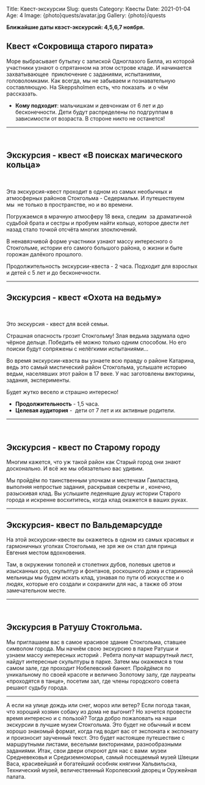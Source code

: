 Title: Квeст-экскурсии
Slug: quests
Category: Квесты
Date: 2021-01-04
Age: 4
Image: {photo}quests/avatar.jpg
Gallery: {photo}/quests

**Ближайшие даты квэст-экскурсий: 4,5,6,7 ноября.**

## Квест «Сокровища старого пирата»

Море выбрасывает бутылку с запиской Одноглазого Билла, из которой участники узнают о спрятанном на этом острове кладе. И начинается захватывающее  приключение с заданиями, испытаниями, головоломками. Как всегда, мы не забываем и познавательную составляющую. На Skeppsholmen есть, что показать  и о чём рассказать. 

* **Кому подходит**: мальчишкам и девчонкам от 6 лет и до бесконечности. Дети будут распределены по подгруппам в зависимости от возраста. В стороне никто не останется!

---
 
 
## Экскурсия - квест «В поисках магического кольца»
 

Эта экскурсия-квест проходит в одном из самых необычных и атмосферных районов Стокгольма - Седермальм. И путешествуем мы  не только в пространстве, но и во времени. 

Погружаемся в мрачную атмосферу 18 века, следим  за драматичной судьбой брата и сестры и пробуем найти кольцо, которое двести лет назад стало точкой отсчёта многих злоключений.

В ненавязчивой форме участники узнают массу интересного о Стокгольме, истории его самого большого района, о жизни и быте горожан далёкого прошлого. 

Продолжительность экскурсии-квеста - 2 часа. Подходит для взрослых и детей с 5 лет и до бесконечности. 

---

## Экскурсия - квест «Охота на ведьму»
 

Это экскурсия - квест для всей семьи. 

Страшная опасность грозит Стокгольму! Злая ведьма задумала одно чёрное дельце. Победить её можно только одним способом. Но его поиски будут сопряжены с нелёгкими испытаниями… 

Во время экскурсии-квэста вы узнаете всю правду о районе Катарина, ведь это самый мистический район Стокгольма, услышате историю ведьм, населявших этот район в 17 веке.
У нас заготовлены викторины, задания, эксперименты. 

Будет жутко весело и страшно интересно!


* **Продолжительность** - 1,5 часа. 
* **Целевая аудитория** -  дети от 7 лет и их активные родители. 

---
 
## Экскурсия - квест по Старому городу

Многим кажется, что уж такой район как Старый город они знают досконально. И всё же мы обязательно вас удивим. 

Мы пройдём по таинственным улочкам и местечкам Гамластана, выполняя непростые задания, раскрывая секреты и , конечно, разыскивая клад. Вы услышите леденящие душу истории Старого города и искренне восхититесь, когда клад окажется в ваших руках. 

---

## Экскурсия- квест по Вальдемарсудде 

На этой экскурсии-квесте вы окажетесь в одном из самых красивых и гармоничных уголках Стокгольма, не зря же он стал для принца Евгения местом вдохновения. 

Там, в окружении тополей и столетних дубов, полевых цветов и изысканных роз, скульптур и фонтанов, роскошного дома и старинной мельницы мы будем искать клад, узнавая по пути об искусстве и о людях, которые его создали и сохранили для нас, а также об этом замечательном месте.

---
 
## Экскурсия в Ратушу Стокгольма.
Мы приглашаем вас в самое красивое здание Стокгольма, ставшее символом города.
Мы начнём свою экскурсию в парке Ратуши и узнаем массу интересных историй . Ребята получат маршрутный лист, найдут интересные скульптуры в парке. Затем мы окажемся в том самом зале, где проходит Нобелевский банкет. Пройдёмся по уникальному по своей красоте и величию Золотому залу, где лауреаты «проходятся в танце», посетим зал, где члены городского совета решают судьбу города.

---

А если на улице дождь или снег, мороз или ветер? Если погода такая, что хороший хозяин собаку из дома не выгонит? Но хочется провести время интересно и с пользой? Тогда добро пожаловать на наши экскурсии в лучшие музеи Стокгольма. Это будет не обычный и всем хорошо знакомый формат, когда гид водит вас от экспоната к экспонату и произносит заученный текст. Это будет настоящее путешествие с маршрутными листами, веселыми викторинами, разнообразными заданиями. Итак, свои двери откроют для нас с вами  музеи Средневековья и Средиземноморья, самый посещаемый музей Швеции Васа, красивейший и богатейший особняк княгини Хальвильска, Технический музей, величественный Королевский дворец и Оружейная палата. 
